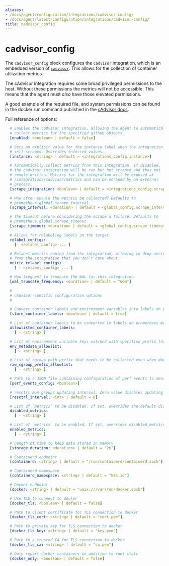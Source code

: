 ```yaml
---
aliases:
- /docs/agent/configuration/integrations/cadvisor-config/
- /docs/agent/latest/configuration/integrations/cadvisor-config/
title: cadvisor_config
---
```


# cadvisor_config

The `cadvisor_config` block configures the `cadvisor` integration,
which is an embedded version of
[`cadvisor`](https://github.com/google/cadvisor). This allows for the collection of container utilization metrics.

The cAdvisor integration requires some broad privileged permissions to the host. Without these permissions the metrics will not be accessible. This means that the agent must *also* have those elevated permissions.

A good example of the required file, and system permissions can be found in the docker run command published in the [cAdvisor docs](https://github.com/google/cadvisor#quick-start-running-cadvisor-in-a-docker-container).

Full reference of options:

```yaml
  # Enables the cadvisor integration, allowing the Agent to automatically
  # collect metrics for the specified github objects.
  [enabled: <boolean> | default = false]

  # Sets an explicit value for the instance label when the integration is
  # self-scraped. Overrides inferred values.
  [instance: <string> | default = <integrations_config.instance>]

  # Automatically collect metrics from this integration. If disabled,
  # the cadvisor integration will be run but not scraped and thus not
  # remote-written. Metrics for the integration will be exposed at
  # /integrations/cadvisor/metrics and can be scraped by an external
  # process.
  [scrape_integration: <boolean> | default = <integrations_config.scrape_integrations>]

  # How often should the metrics be collected? Defaults to
  # prometheus.global.scrape_interval.
  [scrape_interval: <duration> | default = <global_config.scrape_interval>]

  # The timeout before considering the scrape a failure. Defaults to
  # prometheus.global.scrape_timeout.
  [scrape_timeout: <duration> | default = <global_config.scrape_timeout>]

  # Allows for relabeling labels on the target.
  relabel_configs:
    [- <relabel_config> ... ]

  # Relabel metrics coming from the integration, allowing to drop series
  # from the integration that you don't care about.
  metric_relabel_configs:
    [ - <relabel_config> ... ]

  # How frequent to truncate the WAL for this integration.
  [wal_truncate_frequency: <duration> | default = "60m"]

  #
  # cAdvisor-specific configuration options
  #

  # Convert container labels and environment variables into labels on prometheus metrics for each container. If false, then only metrics exported are container name, first alias, and image name.
  [store_container_labels: <boolean> | default = true]

  # List of container labels to be converted to labels on prometheus metrics for each container. store_container_labels must be set to false for this to take effect.
  allowlisted_container_labels:
    [ - <string> ]

  # List of environment variable keys matched with specified prefix that needs to be collected for containers, only support containerd and docker runtime for now.
  env_metadata_allowlist:
    [ - <string> ]

  # List of cgroup path prefix that needs to be collected even when docker_only is specified.
  raw_cgroup_prefix_allowlist:
    [ - <string> ]

  # Path to a JSON file containing configuration of perf events to measure. Empty value disabled perf events measuring.
  [perf_events_config: <boolean>]

  # resctrl mon groups updating interval. Zero value disables updating mon groups.
  [resctrl_interval: <int> | default = 0]

  # List of `metrics` to be disabled. If set, overrides the default disabled metrics.
  disabled_metrics:
    [ - <string> ]

  # List of `metrics` to be enabled. If set, overrides disabled_metrics
  enabled_metrics:
    [ - <string> ]

  # Length of time to keep data stored in memory
  [storage_duration: <duration> | default = "2m"]

  # Containerd endpoint
  [containerd: <string> | default = "/run/containerd/containerd.sock"]

  # Containerd namespace
  [containerd_namespace: <string> | default = "k8s.io"]

  # Docker endpoint
  [docker: <string> | default = "unix:///var/run/docker.sock"]

  # Use TLS to connect to docker
  [docker_tls: <boolean> | default = false]

  # Path to client certificate for TLS connection to docker
  [docker_tls_cert: <string> | default = "cert.pem"]

  # Path to private key for TLS connection to docker
  [docker_tls_key: <string> | default = "key.pem"]

  # Path to a trusted CA for TLS connection to docker
  [docker_tls_ca: <string> | default = "ca.pem"]

  # Only report docker containers in addition to root stats
  [docker_only: <boolean> | default = false]
```
